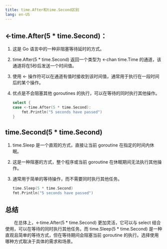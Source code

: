 ```yaml
---
title: time.After和time.Second区别
lang: en-US
---
```


## <-time.After(5 * time.Second)：

1. 这是 Go 语言中的一种非阻塞等待延时的方式。
2. time.After(5 * time.Second) 返回一个类型为 <-chan time.Time 的通道，该通道将在5秒后发送一个时间值。
3. 使用 <- 操作符可以在通道有值时接收到该时间值，通常用于执行在一段时间后的某个操作。
4. 优点是不会阻塞其他 goroutines 的执行，可以在等待的同时执行其他操作。

    ```go
    select {
    case <-time.After(5 * time.Second):
        fmt.Println("5 seconds have passed")
    }
    ```

## time.Second(5 * time.Second)

1. time.Sleep 是一个直观的方式，直接让当前 goroutine 在指定的时间内休眠。
2. 这是一种阻塞的方式，整个程序或当前 goroutine 在休眠期间无法执行其他操作。
3. 通常用于简单的等待操作，而不需要同时执行其他任务。

    ```go
    time.Sleep(5 * time.Second)
    fmt.Println("5 seconds have passed")
    ```

## 总结

&emsp;&emsp;在总体上，<-time.After(5 * time.Second) 更加灵活，它可以与 select 结合使用，可以在等待的同时执行其他任务。而 time.Sleep(5 * time.Second) 是一种直观且简单的等待方式，但在等待期间会阻塞当前 goroutine 的执行。选择使用哪种方式取决于具体的需求和场景。
